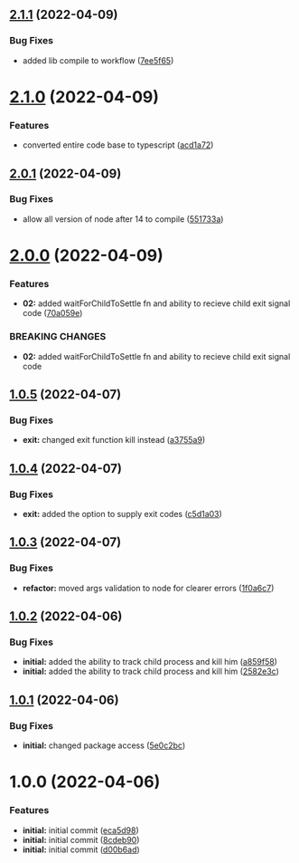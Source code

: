 ## [2.1.1](https://github.com/GabiCtrlZ/c-fork/compare/v2.1.0...v2.1.1) (2022-04-09)


### Bug Fixes

* added lib compile to workflow ([7ee5f65](https://github.com/GabiCtrlZ/c-fork/commit/7ee5f657b3690e8128076cf78d069deba287333f))

# [2.1.0](https://github.com/GabiCtrlZ/c-fork/compare/v2.0.1...v2.1.0) (2022-04-09)


### Features

* converted entire code base to typescript ([acd1a72](https://github.com/GabiCtrlZ/c-fork/commit/acd1a72af96896c6d92ad0fc8a53b498654f15c7))

## [2.0.1](https://github.com/GabiCtrlZ/c-fork/compare/v2.0.0...v2.0.1) (2022-04-09)


### Bug Fixes

* allow all version of node after 14 to compile ([551733a](https://github.com/GabiCtrlZ/c-fork/commit/551733a22d07fc3e2ab44cedebd67eb646559207))

# [2.0.0](https://github.com/GabiCtrlZ/c-fork/compare/v1.0.5...v2.0.0) (2022-04-09)


### Features

* **02:** added waitForChildToSettle fn and ability to recieve child exit signal code ([70a059e](https://github.com/GabiCtrlZ/c-fork/commit/70a059e008e59b1310a9ef6e7520acb4cae82fa6))


### BREAKING CHANGES

* **02:** added waitForChildToSettle fn and ability to recieve child exit signal code

## [1.0.5](https://github.com/GabiCtrlZ/c-fork/compare/v1.0.4...v1.0.5) (2022-04-07)


### Bug Fixes

* **exit:** changed exit function kill instead ([a3755a9](https://github.com/GabiCtrlZ/c-fork/commit/a3755a9893e0ea06f3079cdef5da943868bde5ec))

## [1.0.4](https://github.com/GabiCtrlZ/c-fork/compare/v1.0.3...v1.0.4) (2022-04-07)


### Bug Fixes

* **exit:** added the option to supply exit codes ([c5d1a03](https://github.com/GabiCtrlZ/c-fork/commit/c5d1a03ac6f3a12e6358f23d59594b69d94add26))

## [1.0.3](https://github.com/GabiCtrlZ/c-fork/compare/v1.0.2...v1.0.3) (2022-04-07)


### Bug Fixes

* **refactor:** moved args validation to node for clearer errors ([1f0a6c7](https://github.com/GabiCtrlZ/c-fork/commit/1f0a6c7468c47ec758f2fb22b56b0dd55337b82e))

## [1.0.2](https://github.com/GabiCtrlZ/c-fork/compare/v1.0.1...v1.0.2) (2022-04-06)


### Bug Fixes

* **initial:** added the ability to track child process and kill him ([a859f58](https://github.com/GabiCtrlZ/c-fork/commit/a859f58646a1e9b18410f718084d7d8beea30f21))
* **initial:** added the ability to track child process and kill him ([2582e3c](https://github.com/GabiCtrlZ/c-fork/commit/2582e3c080fbc52645b9f4e4c56fb867fde85f6c))

## [1.0.1](https://github.com/GabiCtrlZ/c-fork/compare/v1.0.0...v1.0.1) (2022-04-06)


### Bug Fixes

* **initial:** changed package access ([5e0c2bc](https://github.com/GabiCtrlZ/c-fork/commit/5e0c2bc8459a76a75652f8c56697a9a20d9a869d))

# 1.0.0 (2022-04-06)


### Features

* **initial:** initial commit ([eca5d98](https://github.com/GabiCtrlZ/c-fork/commit/eca5d9867a6bc8109df8c2543d01a54c9fab4d4c))
* **initial:** initial commit ([8cdeb90](https://github.com/GabiCtrlZ/c-fork/commit/8cdeb9085bc2d84c61de168c12f3283d3c06b073))
* **initial:** initial commit ([d00b6ad](https://github.com/GabiCtrlZ/c-fork/commit/d00b6ad27287005c6cd5c116906637c98ceb42aa))
